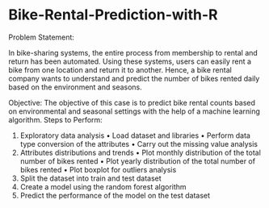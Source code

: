 # Bike-Rental-Prediction-with-R
Problem Statement:

In bike-sharing systems, the entire process from membership to rental and return has been automated. Using these systems, users can easily rent a bike from one location and return it to another. Hence, a bike rental company wants to understand and predict the number of bikes rented daily based on the environment and seasons.

Objective: The objective of this case is to predict bike rental counts based on environmental and seasonal settings with the help of a machine learning algorithm.
Steps to Perform: 

1.    Exploratory data analysis
•    Load dataset and libraries
•    Perform data type conversion of the attributes
•    Carry out the missing value analysis
2. Attributes distributions and trends
•    Plot monthly distribution of the total number of bikes rented
•    Plot yearly distribution of the total number of bikes rented
•    Plot boxplot for outliers analysis
3. Split the dataset into train and test dataset
4. Create a model using the random forest algorithm
5. Predict the performance of the model on the test dataset
